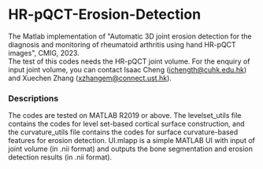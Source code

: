 # HR-pQCT-Erosion-Detection    
The Matlab implementation of "Automatic 3D joint erosion detection for the diagnosis and monitoring of rheumatoid arthritis using hand HR-pQCT images", CMIG, 2023.   
The test of this codes needs the HR-pQCT joint volume. For the enquiry of input joint volume, you can contact Isaac Cheng (ichength@cuhk.edu.hk) and Xuechen Zhang (xzhangem@connect.ust.hk).


### Descriptions 
The codes are tested on MATLAB R2019 or above. The levelset_utils file contains the codes for level set-based cortical surface construction, and the curvature_utils file contains the codes for surface curvature-based features for erosion detection. UI.mlapp is a simple MATLAB UI with input of joint volume (in .nii format) and outputs the bone segmentation and erosion detection results (in .nii format).    

